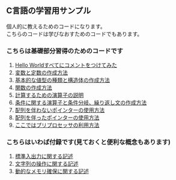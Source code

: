 ## C言語の学習用サンプル

個人的に教えるためのコードになります。<br>
こちらのコードは学びなおすためのコードでもあります。

### こちらは基礎部分習得のためのコードです
1. [Hello Worldすべてにコメントをつけてみた](https:/github.com/Chronoss0518/Console_C/blob/master/sample1.c)
2. [変数と定数の作成方法](https:/github.com/Chronoss0518/Console_C/blob/master/sample2.c)
3. [基本的な値型の種類と構造体の作成方法](https:/github.com/Chronoss0518/Console_C/blob/master/sample3.c)
4. [関数の作成方法](https:/github.com/Chronoss0518/Console_C/blob/master/sample4.c)
5. [計算するための演算子の説明](https:/github.com/Chronoss0518/Console_C/blob/master/sample5.c)
6. [条件に関する演算子と条件分岐、繰り返し文の作成方法](https:/github.com/Chronoss0518/Console_C/blob/master/sample6.c)
7. [配列を伴わないポインターの使用方法](https:/github.com/Chronoss0518/Console_C/blob/master/sample7.c)
8. [配列を伴ったポインターの使用方法](https:/github.com/Chronoss0518/Console_C/blob/master/sample8.c)
9. [ここではプリプロセッサの利用方法](https:/github.com/Chronoss0518/Console_C/blob/master/sample9.c)

### こちらはいわば付録です(見ておくと便利な概念もあります)
1. [標準入出力に関する記述](https:/github.com/Chronoss0518/Console_C/blob/master/sampleEx1.c)
2. [文字列の操作に関する記述](https:/github.com/Chronoss0518/Console_C/blob/master/sampleEx2.c)
3. [動的なメモリ確保に関する記述](https:/github.com/Chronoss0518/Console_C/blob/master/sampleEx3.c)
